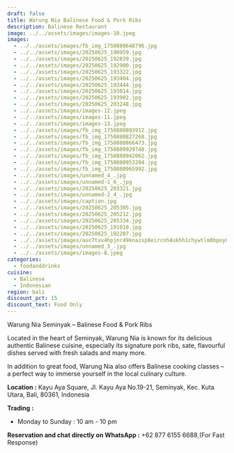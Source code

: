 ```yaml
---
draft: false
title: Warung Nia Balinese Food & Pork Ribs
description: Balinese Restaurant
image: ../../assets/images/images-10.jpeg
images:
  - ../../assets/images/fb_img_1750880648796.jpg
  - ../../assets/images/20250625_190959.jpg
  - ../../assets/images/20250625_192839.jpg
  - ../../assets/images/20250625_192900.jpg
  - ../../assets/images/20250625_193322.jpg
  - ../../assets/images/20250625_193404.jpg
  - ../../assets/images/20250625_193444.jpg
  - ../../assets/images/20250625_193814.jpg
  - ../../assets/images/20250625_193902.jpg
  - ../../assets/images/20250625_203248.jpg
  - ../../assets/images/images-12.jpeg
  - ../../assets/images/images-11.jpeg
  - ../../assets/images/images-13.jpeg
  - ../../assets/images/fb_img_1750880803912.jpg
  - ../../assets/images/fb_img_1750880827268.jpg
  - ../../assets/images/fb_img_1750880866473.jpg
  - ../../assets/images/fb_img_1750880929748.jpg
  - ../../assets/images/fb_img_1750880942062.jpg
  - ../../assets/images/fb_img_1750880953204.jpg
  - ../../assets/images/fb_img_1750880965992.jpg
  - ../../assets/images/unnamed_4_.jpg
  - ../../assets/images/unnamed-1_6_.jpg
  - ../../assets/images/20250625_203321.jpg
  - ../../assets/images/unnamed-2_4_.jpg
  - ../../assets/images/caption.jpg
  - ../../assets/images/20250625_205305.jpg
  - ../../assets/images/20250625_205212.jpg
  - ../../assets/images/20250625_205334.jpg
  - ../../assets/images/20250625_191010.jpg
  - ../../assets/images/20250625_192207.jpg
  - ../../assets/images/auc7txv4hpjnr49knazsp8eircnh4ukhh1chywtlm0bpoy8k1y4xx7wucn4eefrx80mt4yhxrgdnjtxoco5_ukqwevoi7j1kloehujaorgppzlnfcy8nxiijucchry03k5-rzulro2u7bfofmfjdnu3z0lu7rv2qgiear4-8h5ztjbwk0yae.jpeg
  - ../../assets/images/unnamed_3_.jpg
  - ../../assets/images/images-8.jpeg
categories:
  - foodanddrinks
cuisine:
  - Balinese
  - Indonesian
region: bali
discount_pct: 15
discount_text: Food Only
---
```

Warung Nia Seminyak – Balinese Food & Pork Ribs

Located in the heart of Seminyak, Warung Nia is known for its delicious authentic Balinese cuisine, especially its signature pork ribs, sate, flavourful dishes served with fresh salads and many more.

In addition to great food, Warung Nia also offers Balinese cooking classes – a perfect way to immerse yourself in the local culinary culture.

**Location :** Kayu Aya Square, Jl. Kayu Aya No.19-21, Seminyak, Kec. Kuta Utara, Bali, 80361, Indonesia 

**Trading :** 

* Monday to Sunday : 10 am - 10 pm

**Reservation and chat directly on WhatsApp :** +62 877 6155 6688[ ](https://wa.me/6287761556688)(For Fast Response)
